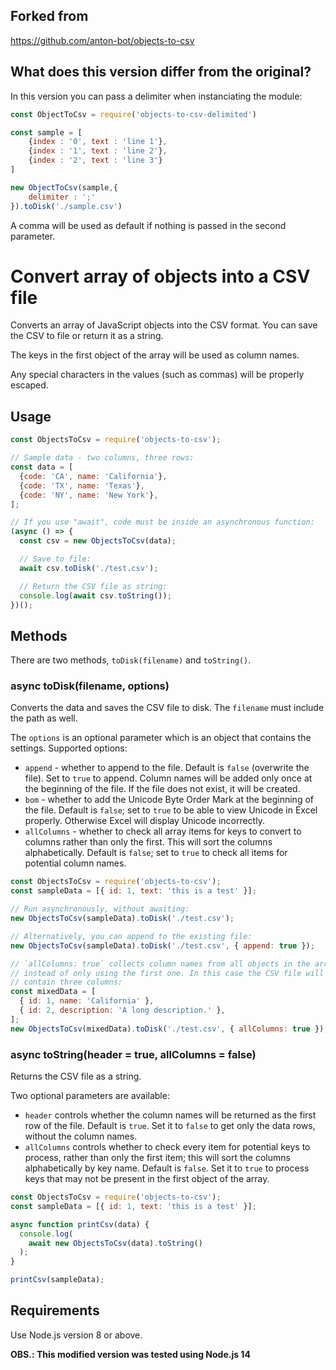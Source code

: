 ## Forked from ##
https://github.com/anton-bot/objects-to-csv

## What does this version differ from the original? ##

In this version you can pass a delimiter when instanciating the module:

```javascript
const ObjectToCsv = require('objects-to-csv-delimited')

const sample = [
    {index : '0', text : 'line 1'},
    {index : '1', text : 'line 2'},
    {index : '2', text : 'line 3'}
]

new ObjectToCsv(sample,{
    delimiter : ';'
}).toDisk('./sample.csv')
```

A comma will be used as default if nothing is passed in the second parameter.

# Convert array of objects into a CSV file #

Converts an array of JavaScript objects into the CSV format. You can
save the CSV to file or return it as a string.

The keys in the first object of the array will be used as column names.

Any special characters in the values (such as commas) will be properly escaped.

## Usage ##

```js
const ObjectsToCsv = require('objects-to-csv');

// Sample data - two columns, three rows:
const data = [
  {code: 'CA', name: 'California'},
  {code: 'TX', name: 'Texas'},
  {code: 'NY', name: 'New York'},
];

// If you use "await", code must be inside an asynchronous function:
(async () => {
  const csv = new ObjectsToCsv(data);

  // Save to file:
  await csv.toDisk('./test.csv');

  // Return the CSV file as string:
  console.log(await csv.toString());
})();
```

## Methods ##

There are two methods, `toDisk(filename)` and `toString()`.

### async toDisk(filename, options) ###

Converts the data and saves the CSV file to disk. The `filename` must include the
path as well.

The `options` is an optional parameter which is an object that contains the 
settings. Supported options:

- `append` - whether to append to the file. Default is `false` (overwrite the file).
Set to `true` to append. Column names will be added only once at the beginning
of the file. If the file does not exist, it will be created.
- `bom` - whether to add the Unicode Byte Order Mark at the beginning of the
file. Default is `false`; set to `true` to be able to view Unicode in Excel
properly. Otherwise Excel will display Unicode incorrectly.
- `allColumns` - whether to check all array items for keys to convert to columns rather 
than only the first. This will sort the columns alphabetically. Default is `false`;
set to `true` to check all items for potential column names.

```js
const ObjectsToCsv = require('objects-to-csv');
const sampleData = [{ id: 1, text: 'this is a test' }];

// Run asynchronously, without awaiting:
new ObjectsToCsv(sampleData).toDisk('./test.csv');

// Alternatively, you can append to the existing file:
new ObjectsToCsv(sampleData).toDisk('./test.csv', { append: true });

// `allColumns: true` collects column names from all objects in the array,
// instead of only using the first one. In this case the CSV file will
// contain three columns:
const mixedData = [
  { id: 1, name: 'California' },
  { id: 2, description: 'A long description.' },
];
new ObjectsToCsv(mixedData).toDisk('./test.csv', { allColumns: true });
```

### async toString(header = true, allColumns = false) ###

Returns the CSV file as a string.

Two optional parameters are available:

- `header` controls whether the column names will be
returned as the first row of the file. Default is `true`. Set it to `false` to
get only the data rows, without the column names.
- `allColumns` controls whether to check every item for potential keys to process,
rather than only the first item; this will sort the columns alphabetically by key name.
Default is `false`. Set it to `true` to process keys that may not be present
in the first object of the array.

```js
const ObjectsToCsv = require('objects-to-csv');
const sampleData = [{ id: 1, text: 'this is a test' }];

async function printCsv(data) {
  console.log(
    await new ObjectsToCsv(data).toString()
  );
}

printCsv(sampleData);
```

## Requirements ##

Use Node.js version 8 or above. 

**OBS.: This modified version was tested using Node.js 14**
